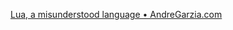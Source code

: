 [Lua, a misunderstood language • AndreGarzia.com](https://andregarzia.com/2021/01/lua-a-misunderstood-language.html)
